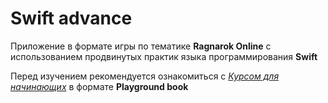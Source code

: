 # Swift advance

Приложение в формате игры по тематике **Ragnarok Online** с использованием продвинутых практик языка программирования **Swift**

Перед изучением рекомендуется ознакомиться с *[Курсом для начинающих](https://github.com/riley-usagi/SwiftElements)* в формате **Playground book**

